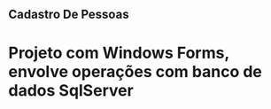 ## Cadastro De Pessoas

# Projeto com Windows Forms, envolve operações com banco de dados SqlServer

